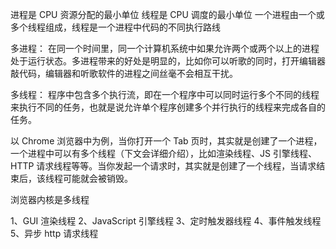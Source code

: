 进程是 CPU 资源分配的最小单位
线程是 CPU 调度的最小单位
一个进程由一个或多个线程组成，线程是一个进程中代码的不同执行路线


多进程：
在同一个时间里，同一个计算机系统中如果允许两个或两个以上的进程处于运行状态。多进程带来的好处是明显的，比如你可以听歌的同时，打开编辑器敲代码，编辑器和听歌软件的进程之间丝毫不会相互干扰。

多线程：
程序中包含多个执行流，即在一个程序中可以同时运行多个不同的线程来执行不同的任务，也就是说允许单个程序创建多个并行执行的线程来完成各自的任务。

以 Chrome 浏览器中为例，当你打开一个 Tab 页时，其实就是创建了一个进程，一个进程中可以有多个线程（下文会详细介绍），比如渲染线程、JS 引擎线程、HTTP 请求线程等等。当你发起一个请求时，其实就是创建了一个线程，当请求结束后，该线程可能就会被销毁。


浏览器内核是多线程

1、GUI 渲染线程
2、JavaScript 引擎线程
3、定时触发器线程
4、事件触发线程
5、异步 http 请求线程